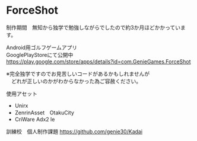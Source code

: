 # ForceShot

制作期間　無知から独学で勉強しながらでしたので約3か月ほどかかっています。

Android用ゴルフゲームアプリ  
GooglePlayStoreにて公開中  
https://play.google.com/store/apps/details?id=com.GenieGames.ForceShot

※完全独学ですのでお見苦しいコードがあるかもしれませんが  
　どれが正しいのかがわからなかった為ご容赦ください。

使用アセット
- Unirx
- ZenrinAsset　OtakuCity
- CriWare Adx2 le

訓練校　個人制作課題
https://github.com/genie30/Kadai
